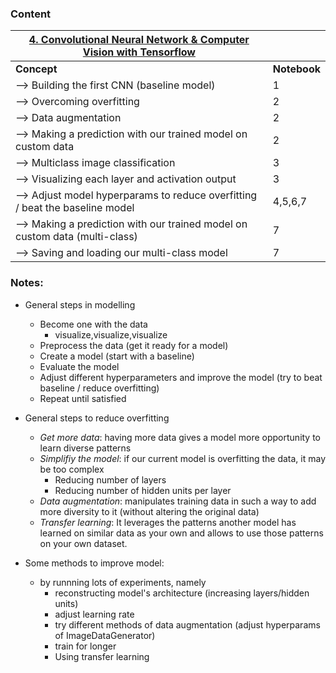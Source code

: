### Content

| <u>**4. Convolutional Neural Network & Computer Vision with Tensorflow**</u>  ||
|---------|----------|
| **Concept** | **Notebook** |
|--> Building the first CNN (baseline model)|1|
|--> Overcoming overfitting |2|
|--> Data augmentation |2|
|--> Making a prediction with our trained model on custom data |2|
|--> Multiclass image classification |3|
|--> Visualizing each layer and activation output |3|
|--> Adjust model hyperparams to reduce overfitting / beat the baseline model |4,5,6,7|
|--> Making a prediction with our trained model on custom data (multi-class) |7|
|--> Saving and loading our multi-class model |7|



### Notes:

* General steps in modelling
  * Become one with the data
    * visualize,visualize,visualize
  * Preprocess the data (get it ready for  a model)
  * Create a model (start with a baseline)
  * Evaluate the model
  * Adjust different hyperparameters and improve the model (try to beat baseline / reduce overfitting)
  * Repeat until satisfied

* General steps to reduce overfitting
  * *Get more data*: having more data gives a model more opportunity to learn diverse patterns
  * *Simplifiy the model*: if our current model is overfitting the data, it may be too complex
    * Reducing number of layers
    * Reducing number of hidden units per layer
  * *Data augmentation*: manipulates training data in such a way to add more diversity to it (without altering the original data)
  * *Transfer learning*: It leverages the patterns another model has learned on similar data as your own and allows to use those patterns on your own dataset.

* Some methods to improve model:
  * by runnning lots of experiments, namely
    * reconstructing model's architecture (increasing layers/hidden units)
    * adjust learning rate
    * try different methods of data augmentation (adjust hyperparams of ImageDataGenerator)
    * train for longer 
    * Using transfer learning

